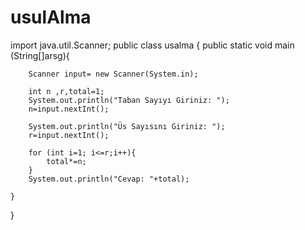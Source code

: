 # usulAlma
import java.util.Scanner;
public class usalma {
    public static void main (String[]arsg){

        Scanner input= new Scanner(System.in);

        int n ,r,total=1;
        System.out.println("Taban Sayıyı Giriniz: ");
        n=input.nextInt();

        System.out.println("Üs Sayısını Giriniz: ");
        r=input.nextInt();

        for (int i=1; i<=r;i++){
            total*=n; 
        }
        System.out.println("Cevap: "+total);

    }
}

